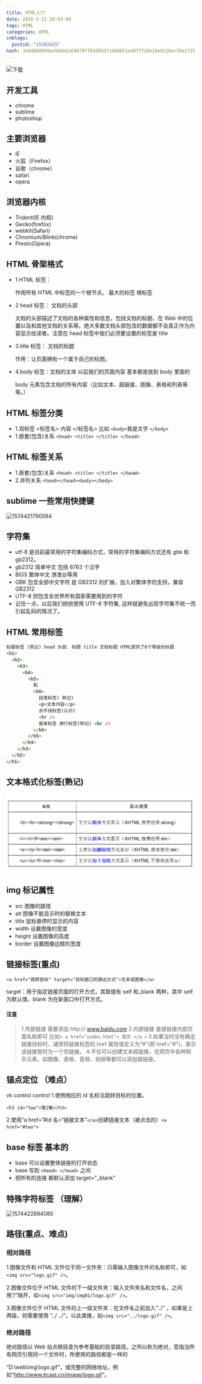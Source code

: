 ```yaml
---
title: HTML入门
date: 2016-5-21 20:54:00
tags: HTML
categories: HTML
cnblogs:
  postid: "15392425"
hash: 3ed4889950ee504eb369870ffb5d95d71d04b51e40f7726b10e9116ac5be2f25
---
```


![下载](https://gitee.com/bitbw/my-gallery/raw/master/img/下载.jpg)

## 开发工具

- chrome
- sublime
- photoshop

## 主要浏览器

- IE
- 火狐（Firefox）
- 谷歌（chrome）
- safari
- opera

## 浏览器内核

- Trident(IE 内核)
- Gecko(firefox)
- webkit(Safari)
- Chromium/Blink(chrome)
- Presto(Opera)

## HTML 骨架格式

- 1 HTML 标签：

  作用所有 HTML 中标签的一个根节点。 最大的标签 根标签

- 2 head 标签： 文档的头部

  文档的头部描述了文档的各种属性和信息，包括文档的标题、在 Web 中的位置以及和其他文档的关系等。绝大多数文档头部包含的数据都不会真正作为内容显示给读者。注意在 head 标签中我们必须要设置的标签是 title

- 3.title 标签： 文档的标题

  作用：让页面拥有一个属于自己的标题。

- 4.body 标签：文档的主体 以后我们的页面内容 基本都是放到 body 里面的

  body 元素包含文档的所有内容（比如文本、超链接、图像、表格和列表等等。）

## HTML 标签分类

- 1.双标签 <标签名> 内容 </标签名> 比如 `<body>`我是文字 `</body>`
- 1.嵌套(包含)关系 `<head> <title> </title> </head>`

## HTML 标签关系

- 1.嵌套(包含)关系 `<head> <title> </title> </head>`
- 2.并列关系 `<head></head><body></body>`

## sublime 一些常用快捷键

![1574421790594](https://gitee.com/bitbw/my-gallery/raw/master/img/1574421790594.png)

## 字符集

- utf-8 是目前最常用的字符集编码方式，常用的字符集编码方式还有 gbk 和 gb2312。
- gb2312 简单中文 包括 6763 个汉字
- BIG5 繁体中文 港澳台等用
- GBK 包含全部中文字符 是 GB2312 的扩展，加入对繁体字的支持，兼容 GB2312
- UTF-8 则包含全世界所有国家需要用到的字符
- 记住一点，以后我们统统使用 UTF-8 字符集, 这样就避免出现字符集不统一而引起乱码的情况了。

## HTML 常用标签

```html
标题标签 (熟记) head 头部. 标题 title 文档标题 HTML提供了6个等级的标题
<h1>
  <h2>
    <h3>
      <h4>
        <h5>
          和
          <h6>
            段落标签( 熟记)
            <p>文本内容</p>
            水平线标签(认识)
            <hr />
            是单标签 换行标签(熟记) <br />
          </h6>
        </h5>
      </h4>
    </h3>
  </h2>
</h1>
```

## 文本格式化标签(熟记)

![1574422211138](./html1/1574422211138.png)

## img 标记属性

- src 图像的路径
- alt 图像不能显示时的替换文本
- title 鼠标悬停时显示的内容
- width 设置图像的宽度
- height 设置图像的高度
- border 设置图像边框的宽度

## 链接标签(重点)

`<a href="跳转目标" target="目标窗口的弹出方式">文本或图像</a>`

target：用于指定链接页面的打开方式，其取值有 self 和\_blank 两种，其中 self 为默认值，blank 为在新窗口中打开方式。

#### 注意

> 1.外部链接 需要添加 http:// www.baidu.com 2.内部链接 直接链接内部页面名称即可 比如`< a href="index.html"> 首页 </a >` 3.如果当时没有确定链接目标时，通常将链接标签的 href 属性值定义为“#”(即 href="#")，表示该链接暂时为一个空链接。 4.不仅可以创建文本超链接，在网页中各种网页元素，如图像、表格、音频、视频等都可以添加超链接。

## 锚点定位 （难点）

vk control control 1.使用相应的 id 名标注跳转目标的位置。

`<h3 id="two">第2集</h3>`

2.使用“a href=”#id 名>“链接文本"`</a>`创建链接文本（被点击的）`<a href="#two">`

## base 标签 基本的

- base 可以设置整体链接的打开状态
- base 写到 `<head> </head>` 之间
- 把所有的连接 都默认添加 target="\_blank"

## 特殊字符标签 （理解）

![1574422894085](https://gitee.com/bitbw/my-gallery/raw/master/img/1574422894085.png)

## 路径(重点、难点)

### 相对路径

1.图像文件和 HTML 文件位于同一文件夹：只需输入图像文件的名称即可，如`<img src="logo.gif" />`。

2.图像文件位于 HTML 文件的下一级文件夹：输入文件夹名和文件名，之间用“/”隔开，如`<img src="img/img01/logo.gif" />`。

3.图像文件位于 HTML 文件的上一级文件夹：在文件名之前加入“../” ，如果是上两级，则需要使用 “../ ../”，以此类推，如`<img src="../logo.gif" />`。

### 绝对路径

绝对路径以 Web 站点根目录为参考基础的目录路径。之所以称为绝对，意指当所有网页引用同一个文件时，所使用的路径都是一样的

“D:\web\img\logo.gif”，或完整的网络地址，例如“<http://www.itcast.cn/image/logo.gif>”。
